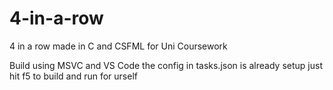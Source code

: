 # 4-in-a-row
4 in a row made in C and CSFML for Uni Coursework

Build using MSVC and VS Code the config in tasks.json is already setup just hit f5 to build and run for urself
